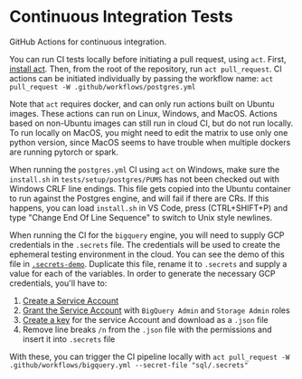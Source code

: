 # Continuous Integration Tests

GitHub Actions for continuous integration.

You can run CI tests locally before initiating a pull request, using `act`.  First, [install act](http://github.com/nektos/act).  Then, from the root of the repository, run `act pull_request`.  CI actions can be initiated individually by passing the workflow name: `act pull_request -W .github/workflows/postgres.yml`

Note that `act` requires docker, and can only run actions built on Ubuntu images.  These actions can run on Linux, Windows, and MacOS.  Actions based on non-Ubuntu images can still run in cloud CI, but do not run locally.  To run locally on MacOS, you might need to edit the matrix to use only one python version, since MacOS seems to have trouble when multiple dockers are running pytorch or spark.

When running the `postgres.yml` CI using `act` on Windows, make sure the `install.sh` in `tests/setup/postgres/PUMS` has not been checked out with Windows CRLF line endings.  This file gets copied into the Ubuntu container to run against the Postgres engine, and will fail if there are CRs.  If this happens, you can load `install.sh` in VS Code, press (CTRL+SHIFT+P) and type "Change End Of Line Sequence" to switch to Unix style newlines.

When running the CI for the `bigquery` engine, you will need to supply GCP credentials in the `.secrets` file.  The credentials will be used to create the ephemeral testing environment in the cloud.  You can see the demo of this file in [`.secrets-demo`](../../sql/tests/setup/bigquery/.secrets-demo).  Duplicate this file, rename it to `.secrets` and supply a value for each of the variables.  In order to generate the necessary GCP credentials, you'll have to:
1. [Create a Service Account](https://cloud.google.com/iam/docs/creating-managing-service-accounts#creating)
2. [Grant the Service Account](https://cloud.google.com/iam/docs/granting-changing-revoking-access#single-role) with `BigQuery Admin` and `Storage Admin` roles
3. [Create a key](https://cloud.google.com/iam/docs/creating-managing-service-account-keys#creating) for the service Account and download as a `.json` file
4. Remove line breaks `/n` from the `.json` file with the permissions and insert it into `.secrets` file

With these, you can trigger the CI pipeline locally with `act pull_request -W .github/workflows/bigquery.yml --secret-file "sql/.secrets"`
